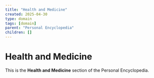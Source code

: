 ```yaml
---
title: "Health and Medicine"
created: 2025-04-30
type: domain
tags: [domain]
parent: "Personal Encyclopedia"
children: []
---
```


# Health and Medicine

This is the **Health and Medicine** section of the Personal Encyclopedia.
